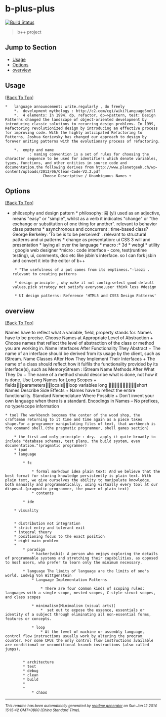 # b-plus-plus 
[![Build Status](https://secure.travis-ci.org/aponxi/b-plus-plus.png?branch=master)](http://travis-ci.org/aponxi/b-plus-plus)

> b++ project

## Jump to Section

* [Usage](#usage)
* [Options](#options)
* [overview](#overview)

## Usage
[[Back To Top]](#jump-to-section)

	*   language announcement: write.regularly , do freely
        *.  development mythology : http://c2.com/cgi/wiki?LanguageSmell
        *.  4 elements: In 1994, dp, refactor, dp—>pattern, test: Design Patterns changed the landscape of object-oriented development by introducing classic solutions to recurring design problems. In 1999, Refactoring revolutionized design by introducing an effective process for improving code. With the highly anticipated Refactoring to Patterns, Joshua Kerievsky has changed our approach to design by forever uniting patterns with the evolutionary process of refactoring.

        *.  empty and name
               : naming convention is a set of rules for choosing the character sequence to be used for identifiers which denote variables, types, functions, and other entities in source code and documentation.the following derives from http://www.planetgeek.ch/wp-content/uploads/2013/06/Clean-Code-V2.2.pdf
                     Choose Descriptive / Unambiguous Names +

## Options
[[Back To Top]](#jump-to-section)

* philosophy and design pattern
       * philosophy:
            易 (yì) used as an adjective, means "easy" or "simple", whilst as a verb it indicates "change" or "the exchange or substitution of one thing for another". relevant to behavior class patterns
	          * asynchronous and concurrent : time-based class?
            George Berkeley: ‘To be is to be perceived’  . relevant to structural patterns and ui patterns
                  * change as presentation: ui CSS 3 will and presentation
	          * laying all over the language
	              	* macro :* 3d
            	            * webgl
		              	* utility : google web designer
	                *micro : code interface - core, test(runtime testing), ui, comments, doc etc like jsbin's interface. so I can fork jsbin and convert it into the editor of b++

       * "The usefulness of a pot comes from its emptiness."-laozi . relevant to creating patterns

       * design principle , why make it not config:select good default values,pick strategy not satisfy everyone,user think less #design

       * UI design patterns: Reference 'HTML5 and CSS3 Design Patterns'

## overview
[[Back To Top]](#jump-to-section)


Names have to reflect what a variable, field, property stands for. Names have to be precise.
Choose Names at Appropriate Level of Abstraction +
Choose names that reflect the level of abstraction of the class or method you are working in.
Name Interfaces After Functionality They Abstract +
The name of an interface should be derived from its usage by the client, such as IStream.
Name Classes After How They Implement Their Interfaces + The name of a class should reflect how it fulfils the functionality provided by
its interface(s), such as MemoryStream : IStream
Name Methods After What They Do +
The name of a method should describe what is done, not how it is done.
Use Long Names for Long Scopes +
fieldsparameterslocalsloop variables long short
Names Describe Side Effects +
Names have to reflect the entire functionality.
Standard Nomenclature Where Possible +
Don’t invent your own language when there is a standard.
Encodings in Names –
No prefixes, no type/scope information


	* tool The workbench becomes the center of the wood shop, the craftsman returning to it time and time again as a piece takes shape.For a programmer manipulating files of text, that workbench is the command shell.(the pragmatic programmer, shell games section)

        * the first and only principle : dry.  apply it quite broadly to include "database schemas, test plans, the build system, even documentation."(pragmatic programmer)
		* ipad
		* language 

			* fc

				* formal markdown idea plain text: And we believe that the best format for storing knowledge persistently is plain text. With plain text, we give ourselves the ability to manipulate knowledge, both manually and programmatically, using virtually every tool at our disposal.(pragmatic programmer, the power of plain text)
				* contents

			* ide

		* visuality 
		

		* distribution not integration
		* strict entry and tolerant exit
		* integral theory
		* positioning focus to the exact position
		* eight main problem
		* 
			* paradigm
				* hacker(wiki): A person who enjoys exploring the details of programmable systems and stretching their capabilities, as opposed to most users, who prefer to learn only the minimum necessary.

			* language The limits of language are the limits of one's world. Ludwig Von Wittgenstein
				* Language Implementation Patterns

					* There are four common kinds of scoping rules: languages with a single scope, nested scopes, C-style struct scopes, and class scopes

				* minimalism(Minimalism (visual arts))
					*  set out to expose the essence, essentials or identity of a subject through eliminating all non-essential forms, features or concepts. 

				* loop
					* At the level of machine or assembly language, control flow instructions usually work by altering the program counter. For some CPUs the only control flow instructions available are conditional or unconditional branch instructions (also called jumps).


			* architecture
			* test
			* debug
			* clean
			* build
			* 
			* 
				* chaos



--------
<small>_This readme has been automatically generated by [readme generator](https://github.com/aponxi/grunt-readme-generator) on Sun Jan 12 2014 15:15:42 GMT+0800 (China Standard Time)._</small>